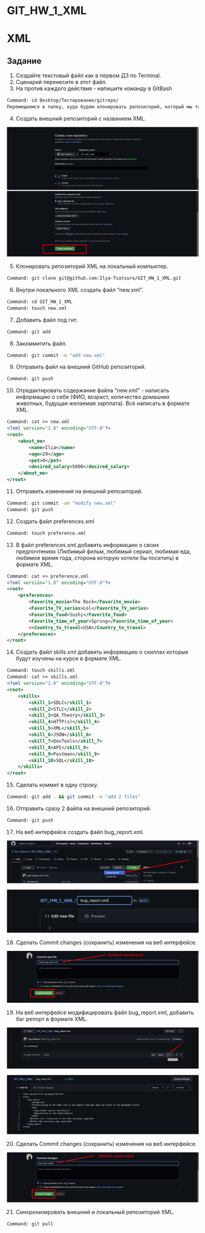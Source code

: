 # GIT_HW_1_XML

# XML

## Задание 
 1. Создайте текстовый файл как в первом ДЗ по Terminal.
 2. Сценарий перенесите в этот файл.
 3. На против каждого действия - напишите команду в GitBash
```bash
Command: cd Desktop/Тестирование/gitrepo/
Перемещаемся в папку, куда будем клонировать репозиторий, который мы только что создали.
```

4. Создать внешний репозиторий c названием XML.

![](https://github.com/Ilya-Tsatsuro/Screenshot/blob/main/HW_1_Git/screen_for_xml/Create%20a%20new%20repository.png?raw=true)
![](https://github.com/Ilya-Tsatsuro/Screenshot/blob/main/HW_1_Git/screen_for_xml/Button%20create%20repository.png?raw=true)

5. Клонировать репозиторий XML на локальный компьютер.
```bash
Command: git clone git@github.com:Ilya-Tsatsuro/GIT_HW_1_XML.git    
```

6. Внутри локального XML создать файл “new.xml”.
```bash 
Command: cd GIT_HW_1_XML
Command: touch new.xml
```
7. Добавить файл под гит.
```bash
Command: git add 
```
8. Закоммитить файл.
```bash
Command: git commit -m "add new.xml"
```
9. Отправить файл на внешний GitHub репозиторий.
```bash
Command: git push
```
10. Отредактировать содержание файла “new.xml” - написать информацию о себе (ФИО, возраст, количество домашних животных, будущая желаемая зарплата). Всё написать в формате XML.
```xml
Command: cat >> new.xml
<?xml version="1.0" encoding="UTF-8"?>
<root> 
    <about_me>
        <name>Ilia</name>
        <age>29</age>
        <pet>0</pet>
        <desired_salary>5000</desired_salary>
    </about_me>
</root>
```
11. Отправить изменения на внешний репозиторий.
```bash
Command: git commit -am "modify new.xml"
Command: git push
```
12. Создать файл preferences.xml
```bash 
Command: touch preference.xml
```
13. В файл preferences.xml добавить информацию о своих предпочтениях (Любимый фильм, любимый сериал, любимая еда, любимое время года, сторона которую хотели бы посетить) в формате XML.
```xml
Command: cat >> preference.xml
<?xml version="1.0" encoding="UTF-8"?>
<root>
    <preferences>
        <Favorite_movie>The Rock</Favorite_movie>
        <Favorite_TV_series>Lol</Favorite_TV_series>
        <Favorite_food>Sushi</Favorite_food>
        <Favorite_time_of_year>Spring</Favorite_time_of_year>
        <<Country_to_travel>USA</Country_to_travel>
    </preferences>
</root>
```
14. Создать файл skills.xml добавить информацию о скиллах которые будут изучены на курсе в формате XML.
```xml 
Command: touch skills.xml
Command: cat >> skills.xml
<?xml version="1.0" encoding="UTF-8"?>
<root>
    <skills>
        <skill_1>SDLC</skill_1>
        <skill_2>STLC</skill_2>
        <skill_3>QA_Theory</skill_3>
        <skill_4>HTTP(s)</skill_4>
        <skill_5>XML</skill_5>
        <skill_6>JSON</skill_6>
        <skill_7>DevTools</skill_7>
        <skill_8>API</skill_8>
        <skill_9>Postman</skill_9>
        <skill_10>SQL</skill_10>
    </skills>
</root>
```
15. Сделать коммит в одну строку.
```bash
Command: git add . && git commit -m "add 2 files"
```
16. Отправить сразу 2 файла на внешний репозиторий.
 ```bash 
Command: git push
```
17. На веб интерфейсе создать файл bug_report.xml.

![](https://github.com/Ilya-Tsatsuro/Screenshot/blob/main/HW_1_Git/screen_for_xml/Create%20new%20file.png?raw=true)

![](https://github.com/Ilya-Tsatsuro/Screenshot/blob/main/HW_1_Git/screen_for_xml/Create%20bug_report.xml.png?raw=true)

18. Сделать Commit changes (сохранить) изменения на веб интерфейсе.

![](https://github.com/Ilya-Tsatsuro/Screenshot/blob/main/HW_1_Git/screen_for_xml/Commit%20new%20file.png?raw=true)

19. На веб интерфейсе модифицировать файл bug_report.xml, добавить баг репорт в формате XML.

![](https://github.com/Ilya-Tsatsuro/Screenshot/blob/main/HW_1_Git/screen_for_xml/Edit%20file.png?raw=true)

![](https://github.com/Ilya-Tsatsuro/Screenshot/blob/main/HW_1_Git/screen_for_xml/Edit%20file1.png?raw=true)

20. Сделать Commit changes (сохранить) изменения на веб интерфейсе.

![](https://github.com/Ilya-Tsatsuro/Screenshot/blob/main/HW_1_Git/screen_for_xml/Commit%20bagreport.png?raw=true)

21. Синхронизировать внешний и локальный репозиторий XML.
```bash
Command: git pull
```